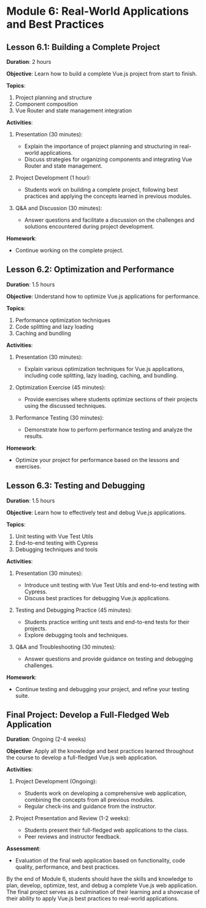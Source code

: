 # Module 6: Real-World Applications and Best Practices

## Lesson 6.1: Building a Complete Project

**Duration**: 2 hours

**Objective**: Learn how to build a complete Vue.js project from start to finish.

**Topics**:

1. Project planning and structure
2. Component composition
3. Vue Router and state management integration

**Activities**:

1. Presentation (30 minutes):

   - Explain the importance of project planning and structuring in real-world applications.
   - Discuss strategies for organizing components and integrating Vue Router and state management.

2. Project Development (1 hour):

   - Students work on building a complete project, following best practices and applying the concepts learned in previous modules.

3. Q&A and Discussion (30 minutes):
   - Answer questions and facilitate a discussion on the challenges and solutions encountered during project development.

**Homework**:

- Continue working on the complete project.

## Lesson 6.2: Optimization and Performance

**Duration**: 1.5 hours

**Objective**: Understand how to optimize Vue.js applications for performance.

**Topics**:

1. Performance optimization techniques
2. Code splitting and lazy loading
3. Caching and bundling

**Activities**:

1. Presentation (30 minutes):

   - Explain various optimization techniques for Vue.js applications, including code splitting, lazy loading, caching, and bundling.

2. Optimization Exercise (45 minutes):

   - Provide exercises where students optimize sections of their projects using the discussed techniques.

3. Performance Testing (30 minutes):
   - Demonstrate how to perform performance testing and analyze the results.

**Homework**:

- Optimize your project for performance based on the lessons and exercises.

## Lesson 6.3: Testing and Debugging

**Duration**: 1.5 hours

**Objective**: Learn how to effectively test and debug Vue.js applications.

**Topics**:

1. Unit testing with Vue Test Utils
2. End-to-end testing with Cypress
3. Debugging techniques and tools

**Activities**:

1. Presentation (30 minutes):

   - Introduce unit testing with Vue Test Utils and end-to-end testing with Cypress.
   - Discuss best practices for debugging Vue.js applications.

2. Testing and Debugging Practice (45 minutes):

   - Students practice writing unit tests and end-to-end tests for their projects.
   - Explore debugging tools and techniques.

3. Q&A and Troubleshooting (30 minutes):
   - Answer questions and provide guidance on testing and debugging challenges.

**Homework**:

- Continue testing and debugging your project, and refine your testing suite.

## Final Project: Develop a Full-Fledged Web Application

**Duration**: Ongoing (2-4 weeks)

**Objective**: Apply all the knowledge and best practices learned throughout the course to develop a full-fledged Vue.js web application.

**Activities**:

1. Project Development (Ongoing):

   - Students work on developing a comprehensive web application, combining the concepts from all previous modules.
   - Regular check-ins and guidance from the instructor.

2. Project Presentation and Review (1-2 weeks):
   - Students present their full-fledged web applications to the class.
   - Peer reviews and instructor feedback.

**Assessment**:

- Evaluation of the final web application based on functionality, code quality, performance, and best practices.

By the end of Module 6, students should have the skills and knowledge to plan, develop, optimize, test, and debug a complete Vue.js web application. The final project serves as a culmination of their learning and a showcase of their ability to apply Vue.js best practices to real-world applications.
